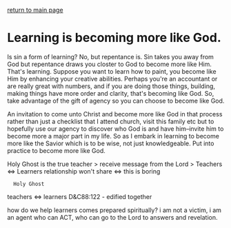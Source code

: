 [return to main page](https://github.com/bulawebops/2023-cfm/tree/main/README.md)

# Learning is becoming more like God. 
Is sin a form of learning? No, but repentance is. Sin takes you away from God but repentance draws you closter to God to become more like Him. That's learning. Suppose you want to learn how to paint, you become like Him by enhancing your creative abilities. Perhaps you're an accountant or are really great with numbers, and if you are doing those things, building, making things have more order and clarity, that's becoming like God. So, take advantage of the gift of agency so you can choose to become like God.

An invitation to come unto Christ and become more like God in that process rather than just a checklist that I attend church, visit this family etc but to hopefully use our agency to discover who God is and have him–invite him to become more a major part in my life. So as I embark in learning to become more like the Savior which is to be wise, not just knowledgeable. Put into practice to become more like God. 

Holy Ghost is the true teacher > receive message from the Lord >
Teachers     <=>     Learners relationship
won't share  <=>  this is boring

      Holy Ghost
teachers <=>  learners
D&C88:122 - edified together

how do we help learners comes prepared spiritually?
i am not a victim, i am an agent who can ACT, who can go to the Lord to answers and revelation.
